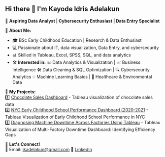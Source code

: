 ## Hi there 👋 I'm Kayode Idris Adelakun 
🚀 **Aspiring Data Analyst | Cybersecurity Enthusiast | Data Entry Specialist**

🔹 **About Me:**  
- 🎓 BSc Early Childhood Education | Research & Data Enthusiast  
- 💻 Passionate about IT, data visualization, Data Entry, and cybersecurity  
- 📊 Skilled in Tableau, Excel, SPSS, SQL, and data analytics  
- 🛠️ **Interested in:** 📊 Data Analytics & Visualization | 📈 Business Intelligence
🛠️ Data Cleaning & SQL Optimization | 🔍 Cybersecurity Analytics
💡 Machine Learning Basics | 🌱 Healthcare & Environmental Data

🔹 **My Projects:**  
1️⃣ [Chocolate Sales Dashboard](#) - Tableau visualization of chocolate sales data  
2️⃣ [NYC Early Childhood School Performance Dashboard (2020-2021](#) - Tableau Visualization of Early Childhood School Performance in NYC  
3️⃣ [Diagnosing Machine Downtime Across Factories Using Tableau](#) - Tableau Visualization of Multi-Factory Downtime Dashboard: Identifying Efficiency Gaps

🔹 **Let's Connect!**  
📧 Email: ikadelakun@gmail.com 
🔗 [LinkedIn](https://www.linkedin.com/in/kayode-adelakun-4b68a2343/)  


<!--
**kayode-cs/kayode-cs** is a ✨ _special_ ✨ repository because its `README.md` (this file) appears on your GitHub profile.

Here are some ideas to get you started:

- 🔭 I’m currently working on ...
- 🌱 I’m currently learning ...
- 👯 I’m looking to collaborate on ...
- 🤔 I’m looking for help with ...
- 💬 Ask me about ...
- 📫 How to reach me: ...
- 😄 Pronouns: ...
- ⚡ Fun fact: ...
-->

